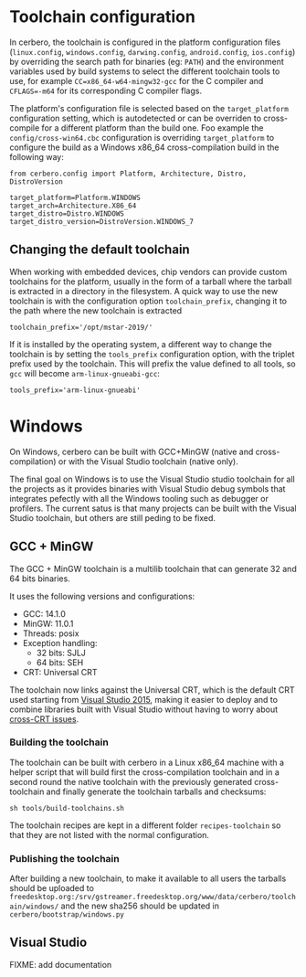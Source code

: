 # Toolchain configuration
In cerbero, the toolchain is configured in the platform configuration files (`linux.config`, `windows.config`, `darwing.config`, `android.config`, `ios.config`) by overriding the search path for binaries (eg: `PATH`) and the environment variables used by build systems to select the different toolchain tools to use, for example `CC=x86_64-w64-mingw32-gcc` for the C compiler and `CFLAGS=-m64` for its corresponding C compiler flags.

 The platform's configuration file is selected based on the `target_platform` configuration setting, which is autodetected or can be overriden to cross-compile for a different platform than the build one. Foo example the `config/cross-win64.cbc` configuration is overriding `target_platform` to configure the build as a Windows x86_64 cross-compilation build in the following way:
 ```
from cerbero.config import Platform, Architecture, Distro, DistroVersion

target_platform=Platform.WINDOWS
target_arch=Architecture.X86_64
target_distro=Distro.WINDOWS
target_distro_version=DistroVersion.WINDOWS_7
 ```
## Changing the default toolchain
When working with embedded devices, chip vendors can provide custom toolchains for the platform, usually in the form of a tarball where the tarball is extracted in a directory in the filesystem. A quick way to use the new toolchain is with the configuration option `toolchain_prefix`, changing it to the path where the new toolchain is extracted
```
toolchain_prefix='/opt/mstar-2019/'
```

If it is installed by the operating system, a different way to change the toolchain is by setting the `tools_prefix` configuration option, with the triplet prefix used by the toolchain. This will prefix the value defined to all tools, so `gcc` will become `arm-linux-gnueabi-gcc`:
```
tools_prefix='arm-linux-gnueabi'
```

# Windows
On Windows, cerbero can be built with GCC+MinGW (native and cross-compilation) or with the Visual Studio toolchain (native only).

The final goal on Windows is to use the Visual Studio studio toolchain for all the projects as it provides binaries with Visual Studio debug symbols that integrates pefectly with all the Windows tooling such as debugger or profilers. The current satus is that many projects can be built with the Visual Studio toolchain, but others are still peding to be fixed.

## GCC + MinGW
The GCC + MinGW toolchain is a multilib toolchain that can generate 32 and 64 bits binaries.

It uses the following versions and configurations:
 * GCC: 14.1.0
 * MinGW: 11.0.1
 * Threads: posix
 * Exception handling:
   * 32 bits: SJLJ
   * 64 bits: SEH
 * CRT: Universal CRT

The toolchain now links against the Universal CRT, which is the default CRT used starting from [Visual Studio 2015](https://docs.microsoft.com/en-us/cpp/ide/universal-crt-deployment), making it easier to deploy and to combine libraries built with Visual Studio without having to worry about [cross-CRT issues](https://docs.microsoft.com/en-us/cpp/c-runtime-library/potential-errors-passing-crt-objects-across-dll-boundaries).

### Building the toolchain
The toolchain can be built with cerbero in a Linux x86_64 machine with a helper script that will build first the cross-compilation toolchain and in a second round the native toolchain with the previously generated cross-toolchain and finally generate the toolchain tarballs and checksums:
```
sh tools/build-toolchains.sh
```

The toolchain recipes are kept in a different folder `recipes-toolchain` so that they are not listed with the normal configuration.

### Publishing the toolchain
After building a new toolchain, to make it available to all users the tarballs should be uploaded to `freedesktop.org:/srv/gstreamer.freedesktop.org/www/data/cerbero/toolchain/windows/` and the new sha256 should be updated in `cerbero/bootstrap/windows.py`

## Visual Studio
FIXME: add documentation
